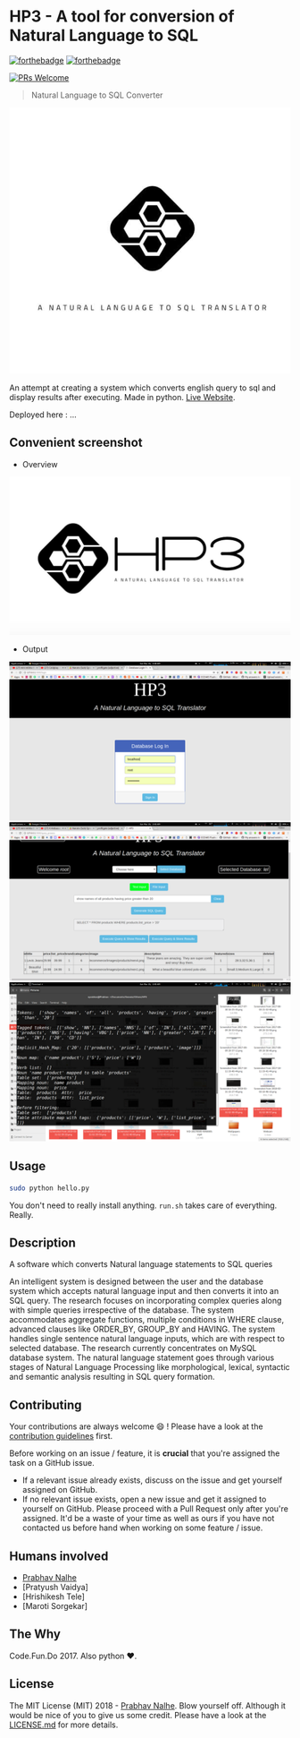 # HP3 - A tool for conversion of Natural Language to SQL
[![forthebadge](http://forthebadge.com/images/badges/made-with-python.svg)](http://forthebadge.com)  [![forthebadge](http://forthebadge.com/images/badges/uses-html.svg)](http://forthebadge.com)

[![PRs Welcome](https://img.shields.io/badge/PRs-welcome-brightgreen.svg?style=shields)](http://makeapullrequest.com)
> Natural Language to SQL Converter

![logo_dekho_logo](static/images/logo1.jpg)

An attempt at creating a system which converts english query to sql and display results after executing. Made in
python. [Live Website](...).

Deployed here : ...
## Convenient screenshot

* Overview

![kaun_link_par_click_kare](static/images/logo3.jpg)

* Output

![Output](static/images/0.png)
![Output](static/images/6.png)
![Output](static/images/8.png)


## Usage

```sh
sudo python hello.py
```
You don't need to really install anything. `run.sh` takes care of everything. Really.
## Description
A software which converts Natural language statements to SQL queries

An intelligent system is designed between the user and the database system which accepts natural language input and then converts it into an SQL query. The research focuses on incorporating complex queries along with simple queries irrespective of the database. The system accommodates aggregate functions, multiple conditions in WHERE clause, advanced clauses like ORDER_BY, GROUP_BY and HAVING. The system handles single sentence natural language inputs, which are with respect to selected database. The research currently concentrates on MySQL database system.
The natural language statement goes through various stages of Natural Language Processing like morphological, lexical, syntactic and semantic analysis resulting in SQL query formation.

## Contributing

Your contributions are always welcome :smile: ! Please have a look at the [contribution guidelines](CONTRIBUTING.md) first.

Before working on an issue / feature, it is **crucial** that you're assigned the task on a GitHub issue.
* If a relevant issue already exists, discuss on the issue and get yourself assigned on GitHub.
* If no relevant issue exists, open a new issue and get it assigned to yourself on GitHub.
Please proceed with a Pull Request only after you're assigned. It'd be a waste of your time as well as ours if you have not contacted us before hand when working on some feature / issue.

## Humans involved
* [Prabhav Nalhe](https://github.com/nprabhav)
* [Pratyush Vaidya]
* [Hrishikesh Tele]
* [Maroti Sorgekar]

## The Why
Code.Fun.Do 2017. Also python :heart:.

## License
The MIT License (MIT) 2018 - [Prabhav Nalhe](https://github.com/nprabhav).
Blow yourself off. Although it would be nice of you to give us some credit. Please have a look at the [LICENSE.md](LICENSE.md) for more details.

